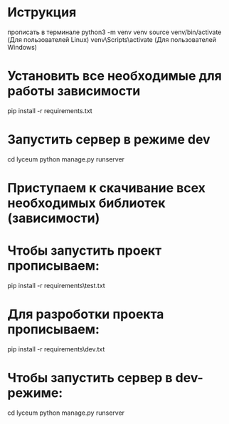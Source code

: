 # Иструкция

прописать в терминале python3 -m venv venv
source venv/bin/activate (Для пользователей Linux)
venv\Scripts\activate (Для пользователей Windows)

# Установить все необходимые для работы зависимости

pip install -r requirements.txt

# Запустить сервер в режиме dev

cd lyceum
python manage.py runserver

# Приступаем к скачивание всех необходимых библиотек (зависимости)

# Чтобы запустить проект прописываем:
pip install -r  requirements\test.txt

# Для разроботки проекта прописываем:
pip install -r  requirements\dev.txt

# Чтобы запустить сервер в dev-режиме:
cd lyceum
python manage.py runserver

